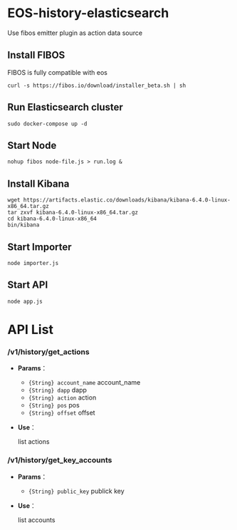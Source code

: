 # EOS-history-elasticsearch
Use fibos emitter plugin as action data source


## Install FIBOS
FIBOS is fully compatible with eos

```shell
curl -s https://fibos.io/download/installer_beta.sh | sh
```

## Run Elasticsearch cluster
```shell
sudo docker-compose up -d
```

## Start Node

```shell
nohup fibos node-file.js > run.log &
```

## Install Kibana
```shell
wget https://artifacts.elastic.co/downloads/kibana/kibana-6.4.0-linux-x86_64.tar.gz
tar zxvf kibana-6.4.0-linux-x86_64.tar.gz
cd kibana-6.4.0-linux-x86_64
bin/kibana
```

## Start Importer
```shell
node importer.js
```


## Start API
```shell
node app.js
```


# API List

### /v1/history/get_actions

- **Params**：
  - `{String} account_name` account_name
  - `{String} dapp` dapp
  - `{String} action` action
  - `{String} pos` pos
  - `{String} offset` offset

- **Use**：

  list actions




### /v1/history/get_key_accounts

- **Params**：
  - `{String} public_key` publick key

- **Use**：

  list accounts


